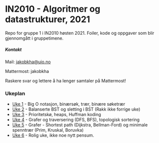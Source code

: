 # IN2010 - Algoritmer og datastrukturer, 2021

Repo for gruppe 1 i IN2010 høsten 2021. Foiler, kode og oppgaver som blir gjennomgått i
gruppetimene.

##### Kontakt

Mail: jakobkha@uio.no

Mattermost: jakobkha

Raskere svar og lettere å ha lenger samtaler på Mattermost!

### Ukeplan

* [Uke 1](uke1) - Big O notasjon, binærsøk, trær, binære søketrær
* [Uke 2](uke2) - Balanserte BST og sletting i BST (Rakk ikke forrige uke)
* [Uke 3](uke3) - Prioritetskø, heaps, Huffman koding
* [Uke 4](uke4) - Grafer og traversering (DFS, BFS), topologisk sortering
* [Uke 5](uke5) - Grafer - Shortest path (Dijkstra, Bellman-Ford) og minimale spenntrær (Prim, Kruskal, Boruvka)
* [Uke 6](uke6) - Rolig uke, ikke noe nytt pensum. 
